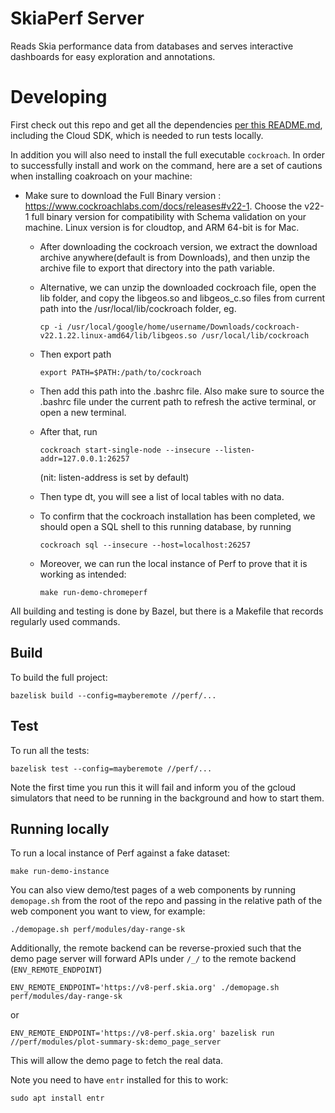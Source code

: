 # SkiaPerf Server

Reads Skia performance data from databases and serves interactive dashboards
for easy exploration and annotations.

# Developing

First check out this repo and get all the dependencies [per this
README.md](../README.md), including the Cloud SDK, which is needed to run tests
locally.

In addition you will also need to install the full executable `cockroach`. In order to successfully install and work on the command, here are a set of cautions when installing coakroach on your machine:

- Make sure to download the Full Binary version : https://www.cockroachlabs.com/docs/releases#v22-1. Choose the v22-1 full binary version for compatibility with Schema validation on your machine. Linux version is for cloudtop, and ARM 64-bit is for Mac.

  - After downloading the cockroach version, we extract the download archive anywhere(default is from Downloads), and then unzip the archive file to export that directory into the path variable.

  - Alternative, we can unzip the downloaded cockroach file, open the lib folder, and copy the libgeos.so and libgeos_c.so files from current path into the /usr/local/lib/cockroach folder, eg.

        cp -i /usr/local/google/home/username/Downloads/cockroach-v22.1.22.linux-amd64/lib/libgeos.so /usr/local/lib/cockroach

  - Then export path

        export PATH=$PATH:/path/to/cockroach

  - Then add this path into the .bashrc file. Also make sure to source the .bashrc file under the current path to refresh the active terminal, or open a new terminal.

  - After that, run

        cockroach start-single-node --insecure --listen-addr=127.0.0.1:26257

    (nit: listen-address is set by default)

  - Then type dt, you will see a list of local tables with no data.

  - To confirm that the cockroach installation has been completed, we should open a SQL shell to this running database, by running

        cockroach sql --insecure --host=localhost:26257

  - Moreover, we can run the local instance of Perf to prove that it is working as intended:

        make run-demo-chromeperf

All building and testing is done by Bazel, but there is a Makefile
that records regularly used commands.

## Build

To build the full project:

    bazelisk build --config=mayberemote //perf/...

## Test

To run all the tests:

    bazelisk test --config=mayberemote //perf/...

Note the first time you run this it will fail and inform you of the gcloud
simulators that need to be running in the background and how to start them.

## Running locally

To run a local instance of Perf against a fake dataset:

    make run-demo-instance

You can also view demo/test pages of a web components by running
`demopage.sh` from the root of the repo and passing in the relative path
of the web component you want to view, for example:

    ./demopage.sh perf/modules/day-range-sk

Additionally, the remote backend can be reverse-proxied such that the demo page
server will forward APIs under `/_/` to the remote backend (`ENV_REMOTE_ENDPOINT`)

    ENV_REMOTE_ENDPOINT='https://v8-perf.skia.org' ./demopage.sh perf/modules/day-range-sk

or

    ENV_REMOTE_ENDPOINT='https://v8-perf.skia.org' bazelisk run //perf/modules/plot-summary-sk:demo_page_server

This will allow the demo page to fetch the real data.

Note you need to have `entr` installed for this to work:

    sudo apt install entr
